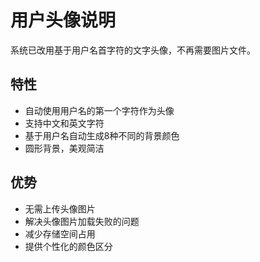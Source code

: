 # 用户头像说明

系统已改用基于用户名首字符的文字头像，不再需要图片文件。

## 特性

- 自动使用用户名的第一个字符作为头像
- 支持中文和英文字符
- 基于用户名自动生成8种不同的背景颜色
- 圆形背景，美观简洁

## 优势

- 无需上传头像图片
- 解决头像图片加载失败的问题
- 减少存储空间占用
- 提供个性化的颜色区分 